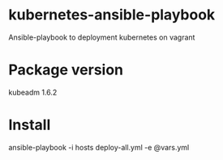 # kubernetes-ansible-playbook
Ansible-playbook to deployment kubernetes on vagrant

# Package version
kubeadm 1.6.2

# Install
ansible-playbook -i hosts deploy-all.yml -e @vars.yml
